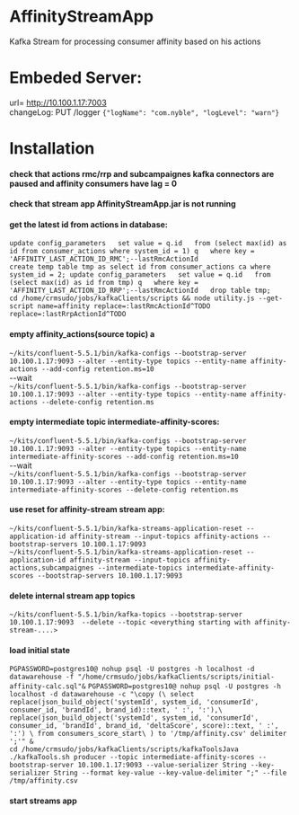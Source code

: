# AffinityStreamApp
Kafka Stream for processing consumer affinity based on his actions

# Embeded Server:
url= http://10.100.1.17:7003  
changeLog: PUT /logger `{"logName": "com.nyble", "logLevel": "warn"}`

# Installation
#### check that actions rmc/rrp and subcampaignes kafka connectors are paused and affinity consumers have lag = 0

#### check that stream app AffinityStreamApp.jar is not running

#### get the latest id from actions in database:
`update config_parameters  
 set value = q.id  
 from (select max(id) as id from consumer_actions where system_id = 1) q  
 where key = 'AFFINITY_LAST_ACTION_ID_RMC';--lastRmcActionId`  
`create temp table tmp as select id from consumer_actions ca where system_id = 2;
 update config_parameters  
 set value = q.id  
 from (select max(id) as id from tmp) q  
 where key = 'AFFINITY_LAST_ACTION_ID_RRP';--lastRmcActionId  
 drop table tmp;`  
`cd /home/crmsudo/jobs/kafkaClients/scripts && node utility.js --get-script name=affinity replace=:lastRmcActionId^TODO replace=:lastRrpActionId^TODO`

#### empty affinity_actions(source topic) a
`~/kits/confluent-5.5.1/bin/kafka-configs --bootstrap-server 10.100.1.17:9093 --alter --entity-type topics --entity-name affinity-actions --add-config retention.ms=10`  
--wait  
`~/kits/confluent-5.5.1/bin/kafka-configs --bootstrap-server 10.100.1.17:9093 --alter --entity-type topics --entity-name affinity-actions --delete-config retention.ms`

#### empty intermediate topic intermediate-affinity-scores:
`~/kits/confluent-5.5.1/bin/kafka-configs --bootstrap-server 10.100.1.17:9093 --alter --entity-type topics --entity-name intermediate-affinity-scores --add-config retention.ms=10`  
--wait  
`~/kits/confluent-5.5.1/bin/kafka-configs --bootstrap-server 10.100.1.17:9093 --alter --entity-type topics --entity-name intermediate-affinity-scores --delete-config retention.ms`

#### use reset for affinity-stream stream app:
`~/kits/confluent-5.5.1/bin/kafka-streams-application-reset --application-id affinity-stream --input-topics affinity-actions --bootstrap-servers 10.100.1.17:9093`  
`~/kits/confluent-5.5.1/bin/kafka-streams-application-reset --application-id affinity-stream --input-topics affinity-actions,subcampaignes --intermediate-topics intermediate-affinity-scores --bootstrap-servers 10.100.1.17:9093`

#### delete internal stream app topics
`~/kits/confluent-5.5.1/bin/kafka-topics --bootstrap-server 10.100.1.17:9093  --delete --topic <everything starting with affinity-stream-....>`

#### load initial state
`PGPASSWORD=postgres10@ nohup psql -U postgres -h localhost -d datawarehouse -f "/home/crmsudo/jobs/kafkaClients/scripts/initial-affinity-calc.sql"&`
`PGPASSWORD=postgres10@ nohup psql -U postgres -h localhost -d datawarehouse -c "\copy (\
select replace(json_build_object('systemId', system_id, 'consumerId', consumer_id, 'brandId', brand_id)::text, ' :', ':'),\
replace(json_build_object('systemId', system_id, 'consumerId', consumer_id, 'brandId', brand_id, 'deltaScore', score)::text, ' :', ':') \
from consumers_score_start\
) to '/tmp/affinity.csv' delimiter ';'" &`  
`cd /home/crmsudo/jobs/kafkaClients/scripts/kafkaToolsJava`
`./kafkaTools.sh producer --topic intermediate-affinity-scores --bootstrap-server 10.100.1.17:9093 --value-serializer String --key-serializer String --format key-value --key-value-delimiter ";" --file /tmp/affinity.csv`

#### start streams app